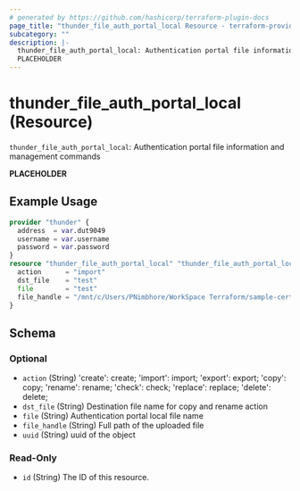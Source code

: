 ```yaml
---
# generated by https://github.com/hashicorp/terraform-plugin-docs
page_title: "thunder_file_auth_portal_local Resource - terraform-provider-thunder"
subcategory: ""
description: |-
  thunder_file_auth_portal_local: Authentication portal file information and management commands
  PLACEHOLDER
---
```


# thunder_file_auth_portal_local (Resource)

`thunder_file_auth_portal_local`: Authentication portal file information and management commands

__PLACEHOLDER__

## Example Usage

```terraform
provider "thunder" {
  address  = var.dut9049
  username = var.username
  password = var.password
}
resource "thunder_file_auth_portal_local" "thunder_file_auth_portal_local" {
  action      = "import"
  dst_file    = "test"
  file        = "test"
  file_handle = "/mnt/c/Users/PNimbhore/WorkSpace Terraform/sample-certificates/nic.key"
}
```

<!-- schema generated by tfplugindocs -->
## Schema

### Optional

- `action` (String) 'create': create; 'import': import; 'export': export; 'copy': copy; 'rename': rename; 'check': check; 'replace': replace; 'delete': delete;
- `dst_file` (String) Destination file name for copy and rename action
- `file` (String) Authentication portal local file name
- `file_handle` (String) Full path of the uploaded file
- `uuid` (String) uuid of the object

### Read-Only

- `id` (String) The ID of this resource.


